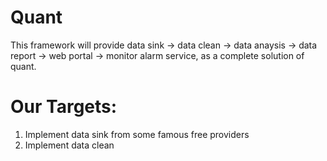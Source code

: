 # Quant

This framework will provide data sink -> data clean -> data anaysis -> data report -> web portal -> monitor alarm service, as a complete solution of quant.

# Our Targets:
1. Implement data sink from some famous free providers
2. Implement data clean

